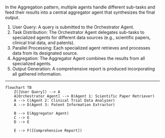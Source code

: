 In the Aggregation pattern, multiple agents handle different sub-tasks and feed their results into a central aggregator agent that synthesizes the final output.
1. User Query: A query is submitted to the Orchestrator Agent.
1. Task Distribution: The Orchestrator Agent delegates sub-tasks to specialized agents for different data sources (e.g., scientific papers, clinical trial data, and patents).
1. Parallel Processing: Each specialized agent retrieves and processes data from its designated source.
1. Aggregation: The Aggregator Agent combines the results from all specialized agents.
1. Output Generation: A comprehensive report is produced incorporating all gathered information.

-----

```mermaid
flowchart TB  
    Z([User Query]) --> A
    A[Orchestrator Agent] --> B(Agent 1: Scientific Paper Retriever)
    A --> C(Agent 2: Clinical Trial Data Analyzer)
    A --> D(Agent 3: Patent Information Extractor)

    B --> E(Aggregator Agent)
    C --> E
    D --> E

    E --> F([Comprehensive Report])
```
